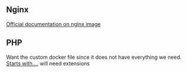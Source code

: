 ## Nginx
[Official documentation on nginx image](https://hub.docker.com/_/nginx)

## PHP
Want the custom docker file since it does not have everything we need. 
[Starts with...](https://hub.docker.com/_/php), will need extensions 